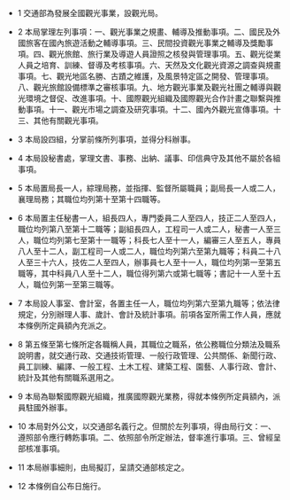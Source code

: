 * 1 交通部為發展全國觀光事業，設觀光局。

* 2 本局掌理左列事項：一、觀光事業之規畫、輔導及推動事項。二、國民及外國旅客在國內旅遊活動之輔導事項。三、民間投資觀光事業之輔導及獎勵事項。四、觀光旅館、旅行業及導遊人員證照之核發與管理事項。五、觀光從業人員之培育、訓練、督導及考核事項。六、天然及文化觀光資源之調查與規畫事項。七、觀光地區名勝、古蹟之維護，及風景特定區之開發、管理事項。八、觀光旅館設備標準之審核事項。九、地方觀光事業及觀光社團之輔導與觀光環境之督促、改進事項。十、國際觀光組織及國際觀光合作計畫之聯繫與推動事項。十一、觀光市場之調查及研究事項。十二、國內外觀光宣傳事項。十三、其他有關觀光事項。

* 3 本局設四組，分掌前條所列事項，並得分科辦事。

* 4 本局設秘書處，掌理文書、事務、出納、議事、印信典守及其他不屬於各組事項。

* 5 本局置局長一人，綜理局務，並指揮、監督所屬職員；副局長一人或二人，襄理局務；其職位均列第十至第十四職等。

* 6 本局置主任秘書一人，組長四人，專門委員二人至四人，技正二人至四人，職位均列第八至第十二職等；副組長四人，工程司一人或二人，秘書一人至三人，職位均列第七至第十一職等；科長七人至十一人，編審三人至五人，專員八人至十二人，副工程司一人或二人，職位均列第六至第九職等；科員二十八人至三十六人，技佐二人至四人，辦事員七人至十一人，職位均列第一至第五職等，其中科員八人至十二人，職位得列第六或第七職等；書記十一人至十五人，職位列第一至第三職等。

* 7 本局設人事室、會計室，各置主任一人，職位均列第六至第九職等；依法律規定，分別辦理人事、歲計、會計及統計事項。前項各室所需工作人員，應就本條例所定員額內充派之。

* 8 第五條至第七條所定各職稱人員，其職位之職系，依公務職位分類法及職系說明書，就交通行政、交通技術管理、一般行政管理、公共關係、新聞行政、員工訓練、編譯、一般工程、土木工程、建築工程、園藝、人事行政、會計、統計及其他有關職系選用之。

* 9 本局為聯繫國際觀光組織，推廣國際觀光業務，得就本條例所定員額內，派員駐國外辦事。

* 10 本局對外公文，以交通部名義行之。但關於左列事項，得由局行文：一、遵照部令應行轉飭事項。二、依照部令所定辦法，督率進行事項。三、曾經呈部核准事項。

* 11 本局辦事細則，由局擬訂，呈請交通部核定之。

* 12 本條例自公布日施行。

